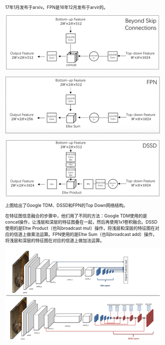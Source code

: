 17年1月发布于arxiv。FPN是16年12月发布于arvir的。

![preview](assets/DSSD/v2-ffdce561798f4fea27ae0951b2d431be_r.jpg)

![preview](assets/DSSD/v2-fc4a570ed21c436b2218d72c500be63e_r.jpg)

![preview](assets/DSSD/v2-ee9f16715932756f9a62aa0d5eb24b07_r.jpg)

上图给出了Google TDM、DSSD和FPN的Top Down网络结构。

在特征图信息融合的步骤中，他们用了不同的方法：Google TDM使用的是concat操作，让浅层和深层的特征图叠在一起，然后再使用1x1卷积融合。DSSD使用的是Eltw Product（也叫broadcast mul）操作，将浅层和深层的特征图在对应的信道上做乘法运算。FPN使用的是Eltw Sum（也叫broadcast add）操作，将浅层和深层的特征图在对应的信道上做加法运算。



![preview](assets/DSSD/v2-6ae2a6f58bba3228aaf8018d406af5a5_r.jpg)